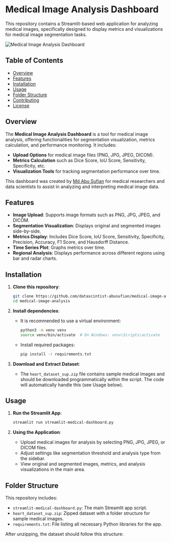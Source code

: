 # Medical Image Analysis Dashboard

This repository contains a Streamlit-based web application for analyzing medical images, specifically designed to display metrics and visualizations for medical image segmentation tasks.

![Medical Image Analysis Dashboard](screenshot.png) <!-- Optionally, include a screenshot if you have one -->

## Table of Contents
- [Overview](#overview)
- [Features](#features)
- [Installation](#installation)
- [Usage](#usage)
- [Folder Structure](#folder-structure)
- [Contributing](#contributing)
- [License](#license)

## Overview

The **Medical Image Analysis Dashboard** is a tool for medical image analysis, offering functionalities for segmentation visualization, metrics calculation, and performance monitoring. It includes:
- **Upload Options** for medical image files (PNG, JPG, JPEG, DICOM).
- **Metrics Calculation** such as Dice Score, IoU Score, Sensitivity, Specificity, etc.
- **Visualization Tools** for tracking segmentation performance over time.

This dashboard was created by [Md Abu Sufian](https://github.com/datascintist-abusufian) for medical researchers and data scientists to assist in analyzing and interpreting medical image data.

## Features

- **Image Upload**: Supports image formats such as PNG, JPG, JPEG, and DICOM.
- **Segmentation Visualization**: Displays original and segmented images side-by-side.
- **Metrics Display**: Includes Dice Score, IoU Score, Sensitivity, Specificity, Precision, Accuracy, F1 Score, and Hausdorff Distance.
- **Time Series Plot**: Graphs metrics over time.
- **Regional Analysis**: Displays performance across different regions using bar and radar charts.

## Installation

1. **Clone this repository**:
    ```bash
    git clone https://github.com/datascintist-abusufian/medical-image-analysis.git
    cd medical-image-analysis
    ```

2. **Install dependencies**:
    - It is recommended to use a virtual environment:
      ```bash
      python3 -m venv venv
      source venv/bin/activate  # On Windows: venv\Scripts\activate
      ```
    - Install required packages:
      ```bash
      pip install -r requirements.txt
      ```

3. **Download and Extract Dataset**:
    - The `heart_dataset_sup.zip` file contains sample medical images and should be downloaded programmatically within the script. The code will automatically handle this (see Usage below).

## Usage

1. **Run the Streamlit App**:
    ```bash
    streamlit run streamlit-medical-dashboard.py
    ```

2. **Using the Application**:
   - Upload medical images for analysis by selecting PNG, JPG, JPEG, or DICOM files.
   - Adjust settings like segmentation threshold and analysis type from the sidebar.
   - View original and segmented images, metrics, and analysis visualizations in the main area.

## Folder Structure

This repository includes:
- `streamlit-medical-dashboard.py`: The main Streamlit app script.
- `heart_dataset_sup.zip`: Zipped dataset with a folder structure for sample medical images.
- `requirements.txt`: File listing all necessary Python libraries for the app.

After unzipping, the dataset should follow this structure:
